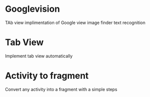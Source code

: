 # Googlevision
TAb view implimentation of Google view image finder text recognition
# Tab View
Implement tab view automatically
# Activity to fragment
Convert any activity into a fragment with a simple steps
